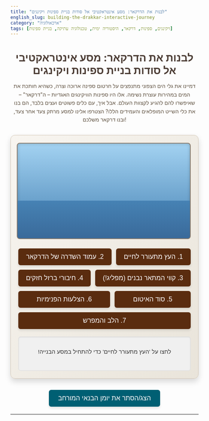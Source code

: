 ```yaml
---
title: "לבנות את הדרקאר: מסע אינטראקטיבי אל סודות בניית ספינות ויקינגים"
english_slug: building-the-drakkar-interactive-journey
category: "ארכאולוגיה"
tags: [ויקינגים, ספינות, דרקאר, היסטוריה ימית, טכנולוגיה עתיקה, בניית ספינות]
---
```

<div class="intro-text">
    <h1>לבנות את הדרקאר: מסע אינטראקטיבי אל סודות בניית ספינות ויקינגים</h1>
    <p>דמיינו את גלי הים הצפוני מתנפצים על חרטום ספינה ארוכה וצרה, כשהיא חותכת את המים במהירות עוצרת נשימה. אלו היו ספינות הוויקינגים האגדיות – ה"דרקאר" – שאיפשרו להם להגיע לקצוות העולם. אבל איך, עם כלים פשוטים ועצים בלבד, הם בנו את כלי השייט המופלאים והעמידים הללו? הצטרפו אלינו למסע מרתק צעד אחר צעד, ובנו דרקאר משלכם!</p>
</div>

<div id="viking-ship-builder-app">
    <div id="ship-visualization-container">
        <div id="ship-visualization">
            <!-- Ship parts - ordered by visual layers -->
            <div class="water"></div> <!-- Dynamic water simulation placeholder -->
            <div class="ship-part keel"></div>
            <div class="ship-part stem-stern"></div>
            <div class="ship-part planks plank-layer-1"></div>
            <div class="ship-part planks plank-layer-2"></div>
            <div class="ship-part planks plank-layer-3"></div>
            <div class="ship-part planks plank-layer-4"></div>
            <div class="ship-part rivets-sealing"></div> <!-- Combined for simplicity -->
            <div class="ship-part frames"></div>
            <div class="ship-part mast"></div>
            <div class="ship-part sail"></div>
            <div class="ship-finished-overlay"></div> <!-- Overlay for finished state -->
        </div>
    </div>
    <div id="controls">
        <!-- Buttons will be dynamically enabled/disabled -->
        <button data-step="0" class="step-button">1. העץ מתעורר לחיים</button>
        <button data-step="1" class="step-button">2. עמוד השדרה של הדרקאר</button>
        <button data-step="2" class="step-button">3. קווי המתאר נבנים (מפליג!)</button>
        <button data-step="3" class="step-button">4. חיבורי ברזל חזקים</button>
        <button data-step="4" class="step-button">5. סוד האיטום</button>
        <button data-step="5" class="step-button">6. הצלעות הפנימיות</button>
        <button data-step="6" class="step-button">7. הלב והמפרש</button>
    </div>
    <div id="step-info">
        <p>לחצו על 'העץ מתעורר לחיים' כדי להתחיל במסע הבנייה!</p>
    </div>
</div>

<button id="toggle-explanation" class="toggle-button">הצג/הסתר את יומן הבנאי המורחב</button>

<div id="explanation" style="display: none;">
    <h2>יומן הבנאי המורחב: עמוק אל סודות הדרקאר</h2>
    <p>עבור הוויקינגים, ספינות היו הכל – בית, כלי נשק, גשר לעולמות חדשים. בניית ספינה הייתה אומנות קדומה, המשלבת ידע מדורי דורות, מיומנות עילאית, והבנה עמוקה של חומרי הגלם והים. ה"דרקאר" (ספינת דרקון, על שם ראשי הדרקון שקישטו לעיתים את חרטומן) הייתה פסגת הטכנולוגיה הימית של התקופה.</p>

    <h3>מה הפך את ספינות הוויקינגים למיוחדות כל כך?</h3>
    <ul>
        <li><strong>כושר תמרון ומהירות:</strong> עיצוב ארוך וצר עם שוקע (חלק השקוע במים) נמוך במיוחד. זה איפשר להן לשוט מהר מאוד, לנווט בנתיבי מים רדודים (נהרות, חופים לא מפותחים) ולשנות כיוון במהירות מפתיעה (חרטום וירכתיים דומים).</li>
        <li><strong>חוזק וגמישות (בניית מפליג):</strong> הלוחות החופפים (Clinker/Lapstrake) יצרו גוף ספינה "נושם" – הוא יכל להתגמש ולהתפתל עם עוצמת הגלים בים סוער, במקום להישבר כמו גופים קשיחים יותר.</li>
        <li><strong>יכולת נשיאה:</strong> למרות היותן מהירות, הן יכלו לשאת מספר רב של לוחמים או כמות גדולה של סחורה.</li>
        <li><strong>פשטות וחוסן:</strong> נבנו מחומרים טבעיים בלבד, תוך הסתמכות על חוזק העץ עצמו ושיטות חיבור מוכחות.</li>
    </ul>

    <h3>חומרי גלם וכלי עבודה: מתנת היער והאדמה</h3>
    <p>אלון היה העץ המועדף לגוף הספינה בשל חוזקו ועמידותו, אך גם אשווח (Ash) ואורן (Pine) שימשו. גזעי העץ לא נסרו, אלא בוקעו לאורך הסיבים. שיטה זו, שנקראת "ביקוע קרניים" (Radial Splitting), דרשה מיומנות רבה אך הניבה לוחות חזקים וגמישים להפליא שפחות נטו להתעוות. לאיטום השתמשו בזפת שחוממה והתערבבה בחומר סיבי כמו מוך צמר, טחב או שיער בעלי חיים. כלי העבודה היו פשוטים אך חדים ויעילים להפליא: גרזנים מסוגים שונים (הכלי העיקרי לעיבוד עץ, החל מעצים ענקיים ועד גילוף עדין), מקדחי יד, מפסלות, פטישים, וסכינים. מסמרות הברזל, אלפים מהן לכל ספינה, נוצרו על ידי נפחים מקומיים והיוו רכיב קריטי בחיבור הלוחות.</p>

    <h3>תהליך הבנייה: מהיער אל הים</h3>
    <ol>
        <li><strong>בחירה ועיבוד העץ:</strong> אומני הספינות ידעו לבחור את העצים המתאימים ביותר ואת חלקיהם השונים לשימושים ספציפיים (למשל, ענפים מעוקלים טבעיים לשדרית ולגזעים). הביקוע לאורך הסיבים היה שלב ראשוני ומכריע.</li>
        <li><strong>השדרית והגזעים:</strong> השדרית (Keel), עמוד השדרה של הספינה, הונחה ראשונה. אליה חוזקו גזעי החרטום (Stem) והירכתיים (Sternpost) המעוקלים. חלקים אלו עוצבו לרוב מחלקי עץ בעלי צורה טבעית מתאימה.</li>
        <li><strong>הוספת לוחות האשפה (Planks) בשיטת המפליג:</strong> החל מהשדרית כלפי מעלה, לוחות הגוף (Strakes) חוברו כשהם חופפים זה את זה. כל לוח עליון חפף את קצה הלוח שמתחתיו. זהו לב שיטת ה"מפליג" שמעניקה את החוזק והגמישות.</li>
        <li><strong>חיבור הלוחות במסמרות ברזל:</strong> אלפי מסמרות ברזל שימשו לחיבור הלוחות החופפים. קצה המסמרת הוכנס דרך שני הלוחות החופפים, שייבה (רוב הזמן מברזל, לפעמים מעץ) הונחה בקצה הפנימי, והקצה נחבט וקופל ("מוסמר") אל השייבה, ויוצר חיבור דמוי ניט חזק מאוד.</li>
        <li><strong>איטום התפרים:</strong> הרווחים הצרים בין הלוחות החופפים, היכן שהם נפגשים, נאטמו בחומר סיבי (צמר, טחב) ספוג בזפת חמה. זה היה תהליך קפדני שנועד להבטיח אטימות מוחלטת למים.</li>
        <li><strong>בניית המסגרת הפנימית (Frames):</strong> לאחר שגוף הספינה קיבל את צורתו ויציבותו מהלוחות החופפים המחוברים במסמרות, נוספו המסגרות (צלעות הספינה) בתוך הגוף. הן חיזקו את המבנה עוד יותר, תמכו בלוחות, וסיפקו בסיס לסיפון וספסלי החותרים. המסגרות חוברו ללוחות בשיטת ה"תפירה" (Lashing) או במסמרות עץ/ברזל.</li>
        <li><strong>הקמת התורן והריג:</strong> התורן, לרוב עשוי מעץ אשוח גבוה, הוצב במרכז הספינה וחוזק היטב למסגרות ולשדרית. אליו חוברו החבלים (הריג) שתמכו במפרש המרובע הענק, שאיפשר ניצול יעיל של הרוח למסעות ארוכים ומהירים.</li>
    </ol>

    <h3>מורשת הדרקאר</h3>
    <p>הידע בבניית ספינות היה אחד הנכסים החשובים ביותר של הוויקינגים. ספינותיהם לא רק שינו את ההיסטוריה של סקנדינביה והעולם, אלא גם השפיעו על טכניקות בניית ספינות מאוחרות יותר. ממצאים ארכיאולוגיים מופלאים כמו ספינות אוסברג (Oseberg) וגוקסטד (Gokstad) בנורווגיה, שנשתמרו בקברי ספינות, מאפשרים לנו ללמוד ולהעריך את רמת האומנות והטכנולוגיה של בנאי הספינות הוויקינגים.</p>
</div>

<style>
    /* General App Styling */
    #viking-ship-builder-app {
        font-family: 'Arial', sans-serif;
        direction: rtl;
        text-align: right;
        max-width: 850px; /* Slightly wider */
        margin: 20px auto;
        padding: 20px;
        border: 1px solid #d3c6b5; /* Softer border */
        border-radius: 12px; /* More rounded */
        background: linear-gradient(to bottom right, #f8f5f0, #e9e4da); /* Subtle gradient background */
        box-shadow: 0 8px 16px rgba(0, 0, 0, 0.15); /* Softer shadow */
        overflow: hidden; /* Ensure elements stay within bounds */
    }

    .intro-text {
        text-align: center;
        margin-bottom: 30px;
    }

    .intro-text h1 {
        color: #4a3b33; /* Earthy brown */
        margin-bottom: 10px;
        font-size: 2em;
    }

    .intro-text p {
        color: #5e503f; /* Slightly darker earth */
        line-height: 1.6;
    }


    /* Visualization Container and Stage */
    #ship-visualization-container {
        position: relative;
        width: 100%;
        padding-bottom: 55%; /* Aspect ratio adjusted */
        background: linear-gradient(to bottom, #a3d2f1, #4682b4); /* Sky to Water */
        border: 2px solid #8b7b6b; /* Border to frame the scene */
        border-radius: 8px;
        overflow: hidden;
        margin-bottom: 25px;
        box-shadow: inset 0 0 10px rgba(0, 0, 0, 0.2);
    }

    #ship-visualization {
        position: absolute;
        bottom: 0;
        left: 0;
        width: 100%;
        height: 100%;
        perspective: 1000px; /* For 3D effects if needed */
    }

     /* Water Simulation */
     .water {
        position: absolute;
        bottom: 0;
        left: 0;
        width: 100%;
        height: 40%; /* Water level */
        background: #4682b4; /* Steel Blue */
        background: linear-gradient(to top, #3a6a9a, #4682b4);
        z-index: 0; /* Below ship parts */
        /* Subtle wave effect - purely visual, no actual physics */
        animation: subtle-waves 5s ease-in-out infinite alternate;
     }

     @keyframes subtle-waves {
         from { transform: translateY(0px); }
         to { transform: translateY(-3px); }
     }


    /* Ship Part Base Styling */
    .ship-part {
        position: absolute;
        bottom: 0; /* Anchor to the bottom */
        left: 50%; /* Center horizontally */
        transform: translate(-50%, 20px) scale(0.8); /* Initial state: slightly below, smaller, hidden */
        opacity: 0; /* Initially hidden */
        transition: opacity 0.8s ease-out, transform 0.8s ease-out; /* Smooth transitions */
        transform-origin: center bottom; /* Animation origin */
        z-index: 10; /* Default z-index */
    }

    /* Specific Part Styles (use SVG data URIs for better shapes) */
    .ship-part.keel {
        width: 70%;
        height: 20px;
        background: url('data:image/svg+xml;utf8,<svg xmlns="http://www.w3.org/2000/svg" viewBox="0 0 700 20"><path d="M20 20 C 100 5 350 5 680 20 Z" fill="%238B4513"/></svg>') no-repeat center bottom;
        background-size: 100% 100%;
        bottom: 38%; /* Position relative to container bottom, considering water */
        z-index: 5;
    }

    .ship-part.stem-stern {
        width: 78%; /* Slightly wider to cover ends */
        height: 70px; /* Taller for curved ends */
         background: url('data:image/svg+xml;utf8,<svg xmlns="http://www.w3.org/2000/svg" viewBox="0 0 780 70"><path d="M10 70 Q 150 0 390 10 Q 630 0 770 70 Z" fill="%23A0522D"/></svg>') no-repeat center bottom;
        background-size: 100% 100%;
        bottom: 35%; /* Position relative to container bottom */
        z-index: 6;
    }

     /* Planks - Layered Approach */
    .ship-part.planks {
        width: 80%; /* Cover the hull width */
        height: 20px; /* Height of each plank layer */
        background-color: #cd853f; /* Peru - base plank color */
        border-bottom: 2px solid #8b4513; /* Overlap line */
        box-sizing: border-box;
        z-index: 7; /* Above keel/stem */
        transform: translate(-50%, 30px); /* Start lower */
        opacity: 0;
        transition: opacity 0.6s ease-out, transform 0.6s ease-out;
    }

    .ship-part.planks.plank-layer-1 { bottom: 39%; } /* Lowest layer */
    .ship-part.planks.plank-layer-2 { bottom: 41%; }
    .ship-part.planks.plank-layer-3 { bottom: 43%; }
    .ship-part.planks.plank-layer-4 { bottom: 45%; height: 30px; /* Top layer can be taller */ }


    /* Rivets and Sealing - Simplified representation */
    .ship-part.rivets-sealing {
        width: 80%;
        height: 80px; /* Cover the plank area */
        bottom: 39%;
        background: radial-gradient(ellipse at center, rgba(139, 69, 19, 0.6) 0%, transparent 70%), /* Tar smudge */
                    repeating-linear-gradient(to right, transparent, transparent 15px, rgba(92, 51, 23, 0.8) 15px, rgba(92, 51, 23, 0.8) 17px), /* Vertical rivets/lines */
                    repeating-linear-gradient(to bottom, transparent, transparent 18px, rgba(92, 51, 23, 0.8) 18px, rgba(92, 51, 23, 0.8) 20px); /* Horizontal rivet lines */
        background-size: 100% 100%, 100% 100%, 100% 100%;
        background-repeat: no-repeat;
        z-index: 8;
        opacity: 0;
        transform: translate(-50%, 20px); /* Start hidden */
        transition: opacity 0.8s ease-out, transform 0.8s ease-out;
    }


    /* Frames */
    .ship-part.frames {
        width: 65%; /* Frames are inside */
        height: 80px;
        background: url('data:image/svg+xml;utf8,<svg xmlns="http://www.w3.org/2000/svg" viewBox="0 0 650 80"><path d="M0 80 Q 80 10 325 10 Q 570 10 650 80" fill="none" stroke="%238B4513" stroke-width="10" stroke-linecap="round"/></svg>') no-repeat center bottom;
        background-size: 100% 100%;
        bottom: 43%; /* Position higher inside the hull */
        z-index: 9;
        opacity: 0;
        transform: translate(-50%, 30px) scaleX(0.9); /* Start lower, slightly squashed */
        transition: opacity 0.8s ease-out, transform 0.8s ease-out;
    }

    /* Mast and Sail */
     .ship-part.mast {
        width: 12px;
        height: 120px;
        background-color: #8B4513; /* Saddle Brown */
        left: 50%;
        bottom: 50%; /* Start above the hull construction */
        transform: translate(-50%, 50px) scaleY(0.5); /* Start lower, shorter */
        opacity: 0;
        z-index: 10; /* Above frames */
        transition: opacity 0.8s ease-out, transform 0.8s ease-out;
     }

     .ship-part.sail {
         width: 150px; /* Sail width */
         height: 100px; /* Sail height */
         background-color: rgba(245, 222, 179, 0.8); /* Wheat, semi-transparent */
         border: 2px solid #4a3b33;
         left: 50%;
         bottom: 50%; /* Position relative to mast */
         transform: translate(-50%, 60px) scale(0.5) rotateX(90deg); /* Start flat, below, smaller */
         opacity: 0;
         z-index: 11; /* Above mast */
         transition: opacity 1s ease-out, transform 1s ease-out;
         transform-origin: center top; /* Rotate from the top of the sail */
     }


     /* Ship Finished Overlay */
    .ship-finished-overlay {
        position: absolute;
        top: 0;
        left: 0;
        width: 100%;
        height: 100%;
        background: rgba(76, 175, 80, 0.2); /* Greenish tint */
        display: flex;
        justify-content: center;
        align-items: center;
        color: #333;
        font-size: 2.5em;
        font-weight: bold;
        text-shadow: 2px 2px 4px rgba(255,255,255,0.5);
        opacity: 0;
        transition: opacity 1.5s ease-in-out;
        z-index: 20; /* On top */
        pointer-events: none; /* Allow clicks to pass through */
    }


    /* State Classes to Show/Animate Parts */

    /* Stage 0: Keel & Stem/Stern appear */
    #ship-visualization.stage-0 .keel,
    #ship-visualization.stage-0 .stem-stern {
        opacity: 1;
        transform: translate(-50%, 0px) scale(1); /* Animate to visible, correct position/size */
    }

    /* Stage 1: Planks appear (layered animation) */
    #ship-visualization.stage-1 .keel, #ship-visualization.stage-1 .stem-stern { /* Keep previous parts visible */ opacity: 1; transform: translate(-50%, 0px) scale(1); }
    #ship-visualization.stage-1 .planks.plank-layer-1 { opacity: 1; transform: translate(-50%, 0px); }
    #ship-visualization.stage-1 .planks.plank-layer-2 { opacity: 1; transform: translate(-50%, 0px); transition-delay: 0.1s; } /* Staggered appearance */
    #ship-visualization.stage-1 .planks.plank-layer-3 { opacity: 1; transform: translate(-50%, 0px); transition-delay: 0.2s; }
    #ship-visualization.stage-1 .planks.plank-layer-4 { opacity: 1; transform: translate(-50%, 0px); transition-delay: 0.3s; }


     /* Stage 3: Rivets/Sealing appear */
     #ship-visualization.stage-3 .keel, #ship-visualization.stage-3 .stem-stern { opacity: 1; transform: translate(-50%, 0px) scale(1); }
     #ship-visualization.stage-3 .planks { opacity: 1; transform: translate(-50%, 0px); } /* Keep planks visible */
     #ship-visualization.stage-3 .rivets-sealing {
         opacity: 1;
         transform: translate(-50%, 0px);
         transition-delay: 0.4s; /* Appear after planks settle */
     }

    /* Stage 4: Sealing becomes more prominent (implied in rivets-sealing opacity) - text change highlights sealing */
    /* Visual change handled by rivets-sealing opacity in stage 3 */


    /* Stage 5: Frames appear */
    #ship-visualization.stage-5 .keel, #ship-visualization.stage-5 .stem-stern { opacity: 1; transform: translate(-50%, 0px) scale(1); }
    #ship-visualization.stage-5 .planks { opacity: 1; transform: translate(-50%, 0px); }
    #ship-visualization.stage-5 .rivets-sealing { opacity: 1; transform: translate(-50%, 0px); }
    #ship-visualization.stage-5 .frames {
        opacity: 1;
        transform: translate(-50%, 0px) scaleX(1); /* Animate to full size */
        transition-delay: 0.5s; /* Appear after external hull */
    }

    /* Stage 6: Mast and Sail appear */
    #ship-visualization.stage-6 .keel, #ship-visualization.stage-6 .stem-stern { opacity: 1; transform: translate(-50%, 0px) scale(1); }
    #ship-visualization.stage-6 .planks { opacity: 1; transform: translate(-50%, 0px); }
    #ship-visualization.stage-6 .rivets-sealing { opacity: 1; transform: translate(-50%, 0px); }
    #ship-visualization.stage-6 .frames { opacity: 1; transform: translate(-50%, 0px) scaleX(1); }
    #ship-visualization.stage-6 .mast {
        opacity: 1;
        transform: translate(-50%, 0px) scaleY(1); /* Mast rises */
        transition-delay: 0.6s;
    }
    #ship-visualization.stage-6 .sail {
        opacity: 1;
        transform: translate(-50%, 0px) scale(1) rotateX(0deg); /* Sail unfolds/drops */
        transition-delay: 1s; /* Appears after mast is up */
    }

    /* Final Stage - Completion */
     #ship-visualization.stage-final .ship-finished-overlay {
        opacity: 1; /* Make overlay visible */
     }
      #ship-visualization.stage-final .water {
         animation: finished-waves 4s ease-in-out infinite alternate; /* Slightly different animation */
      }
      @keyframes finished-waves {
         from { transform: translateY(0px); }
         to { transform: translateY(-5px); }
      }


    /* Controls Styling */
    #controls {
        text-align: center;
        margin-bottom: 20px;
        display: flex;
        flex-wrap: wrap;
        justify-content: center;
        gap: 12px; /* Increased space */
    }

    .step-button {
        padding: 12px 20px; /* More padding */
        font-size: 1.1rem; /* Larger font */
        cursor: pointer;
        border: none;
        border-radius: 6px; /* Slightly more rounded */
        background-color: #5a2c0f; /* Earthy brown */
        color: white;
        transition: background-color 0.3s ease, transform 0.1s ease;
        text-align: center;
        flex-grow: 1; /* Allow buttons to grow */
        min-width: 150px; /* Minimum width */
        box-shadow: 0 4px 6px rgba(0, 0, 0, 0.1);
    }

    .step-button:hover:not(:disabled) {
        background-color: #8b4513; /* Lighter brown on hover */
        transform: translateY(-2px); /* Subtle lift */
        box-shadow: 0 6px 8px rgba(0, 0, 0, 0.15);
    }

     .step-button:active:not(:disabled) {
         transform: translateY(0); /* Press effect */
         box-shadow: 0 4px 6px rgba(0, 0, 0, 0.1);
     }

     .step-button:disabled {
        background-color: #cccccc;
        color: #666666;
        cursor: not-allowed;
        box-shadow: none;
     }

    /* Info Box Styling */
    #step-info {
        background-color: #f0f0f0; /* Light gray */
        padding: 15px;
        border-radius: 6px;
        min-height: 60px; /* More space */
        text-align: center;
        font-size: 1.1em;
        color: #333;
        border: 1px solid #ddd;
        box-shadow: inset 0 1px 3px rgba(0, 0, 0, 0.1);
    }

    #step-info strong {
        color: #5a2c0f; /* Match button color */
    }


    /* Explanation Toggle Button */
    .toggle-button {
        display: block;
        margin: 30px auto 20px; /* More space around */
        padding: 12px 25px;
        font-size: 1.1rem;
        cursor: pointer;
        border: none;
        border-radius: 6px;
        background-color: #005f73; /* Dark Teal */
        color: white;
        transition: background-color 0.3s ease, transform 0.1s ease;
        box-shadow: 0 4px 6px rgba(0, 0, 0, 0.1);
    }

    .toggle-button:hover {
        background-color: #0a9396; /* Lighter Teal */
        transform: translateY(-2px);
        box-shadow: 0 6px 8px rgba(0, 0, 0, 0.15);
    }

     .toggle-button:active {
         transform: translateY(0);
         box-shadow: 0 4px 6px rgba(0, 0, 0, 0.1);
     }


    /* Explanation Section */
    #explanation {
        margin-top: 20px;
        padding: 20px;
        border: 1px solid #d3c6b5;
        border-radius: 12px;
        background-color: #f8f5f0; /* Match app background */
        direction: rtl;
        text-align: right;
        color: #4a3b33;
        line-height: 1.7; /* Improved readability */
    }

    #explanation h2 {
        text-align: center;
        margin-bottom: 20px;
        color: #5a2c0f;
    }

    #explanation h3 {
        margin-top: 20px;
        margin-bottom: 10px;
        color: #8b4513;
        border-bottom: 1px solid #d3c6b5; /* Subtle separator */
        padding-bottom: 5px;
    }

    #explanation ul, #explanation ol {
        margin-bottom: 15px;
        padding-right: 25px; /* Add space for bullets/numbers */
    }

     #explanation li {
        margin-bottom: 8px;
     }

     #explanation p {
         margin-bottom: 15px;
     }

</style>

<script>
    document.addEventListener('DOMContentLoaded', () => {
        const shipVisualization = document.getElementById('ship-visualization');
        const stepInfo = document.getElementById('step-info');
        const controls = document.getElementById('controls');
        const toggleButton = document.getElementById('toggle-explanation');
        const explanationDiv = document.getElementById('explanation');
        const stepButtons = controls.querySelectorAll('.step-button');
        const shipFinishedOverlay = document.querySelector('.ship-finished-overlay');

        // Data structure for steps with engaging text
        const steps = [
            {
                info: "<strong>שלב 1: העץ מתעורר לחיים.</strong> הכל מתחיל ביער. אומני הספינות בוחרים בקפידה עצי אלון חזקים וגמישים, ומפצלים אותם בטכניקה עתיקה לאורך הסיבים כדי לשמר את החוזק הטבעי. זהו חומר הגלם שיעמוד בפני גלי הים הפראיים."
                // No specific visual stage class for step 1 yet - implies raw materials
            },
            {
                info: "<strong>שלב 2: עמוד השדרה של הדרקאר.</strong> מניחים את השדרית, החלק התחתון המרכזי שיהווה את 'עמוד השדרה' של הספינה. מחברים אליה גזעים מעוקלים ויציבים שיגדירו את צורת החרטום והירכתיים. היסודות מוצבים במקומם!",
                stageClass: 'stage-0' // Keel & Stem/Stern appear
            },
            {
                info: "<strong>שלב 3: קווי המתאר נבנים (מפליג!).</strong> מתחילים לחבר את לוחות העץ לגוף הספינה, החל מהשדרית כלפי מעלה. כל לוח עליון חופף מעט את קצה הלוח שמתחתיו – זו שיטת ה'מפליג' הייחודית! היא יוצרת מבנה גמיש וחזק להפליא, שיכול לרקוד עם הגלים.",
                stageClass: 'stage-1' // Planks appear layered
            },
            {
                info: "<strong>שלב 4: חיבורי ברזל חזקים.</strong> עכשיו מחברים את הלוחות החופפים זה לזה באמצעות אלפי מסמרות ברזל. כל מסמרת מחוזקת ושייבה ננעצת פנימה כדי ליצור חיבור הדוק ועמיד שיחזיק את הגוף יחד גם בסערות קשות.",
                 stageClass: 'stage-3' // Rivets/Sealing (initial state) appear
            },
            {
                info: "<strong>שלב 5: סוד האיטום.</strong> כדי שהדרקאר תצוף ולא תשקע, צריך לאטום את התפרים הצרים שבין הלוחות החופפים. זה נעשה בעזרת זפת חמה מעורבת בחומר סיבי (כמו צמר), שנמרחת בזהירות על כל סדק. סוד קטן להבטחת אטימות מוחלטת!",
                stageClass: 'stage-4' // Rivets/Sealing (emphasizing sealing aspect - CSS state is the same as stage 3, text adds context)
            },
             {
                info: "<strong>שלב 6: הצלעות הפנימיות.</strong> כעת, כשהגוף החיצוני בנוי ויציב, מוסיפים את המסגרות הפנימיות – 'הצלעות' של הספינה. הן מחזקות את המבנה עוד יותר, נותנות לו קשיחות נוספת, ומספקות בסיס לסיפון ולספסלי החותרים. הדרקאר מקבלת את צורתה הסופית!",
                stageClass: 'stage-5' // Frames appear
            },
            {
                info: "<strong>שלב 7: הלב והמפרש.</strong> לבסוף, מקימים את התורן החזק במרכז הספינה ומקבעים אותו היטב. מפרש מרובע גדול מתחבר אליו – ועכשיו הדרקאר מוכנה לצאת למסע! היא בנויה לעמוד בפני כל אתגר שהים יציב בפניה. מזל טוב, בנינו ספינת ויקינגים!",
                stageClass: 'stage-6', // Mast and Sail appear
                finalStep: true // Mark as the final step
            }
        ];

        let currentStepIndex = -1; // -1 means before the first step

        // Function to update the visual state based on stage class
        const updateVisualization = (stageClass) => {
             // Remove all previous stage classes
            shipVisualization.className = '';
            // Add the current stage class
            if (stageClass) {
                shipVisualization.classList.add(stageClass);
            }
             // Add a class indicating the presence of *any* stage for base visibility if needed
             if (stageClass !== '') {
                 shipVisualization.classList.add('building-active');
             } else {
                  shipVisualization.classList.remove('building-active');
             }

             // Handle final step animation/message
             if (stageClass === 'stage-6') {
                 setTimeout(() => { // Add final touch after animation completes
                    shipVisualization.classList.add('stage-final');
                 }, 1200); // Delay matches sail animation time
             } else {
                 shipVisualization.classList.remove('stage-final');
             }
        };

         // Function to update the step description
         const updateInfo = (infoText) => {
            stepInfo.innerHTML = `<p>${infoText}</p>`;
        };

        // Handler for step button clicks
        const handleStepClick = (stepIndex) => {
            // Prevent clicking if already on this step or a later disabled step
             if (stepIndex === currentStepIndex || stepButtons[stepIndex].disabled) {
                 return;
             }

            // Update button states: enable up to the clicked step, disable subsequent
             stepButtons.forEach((btn, index) => {
                 btn.disabled = (index > stepIndex);
                 // Remove highlight from previous buttons (if any)
                 btn.classList.remove('active-step');
             });

             // Highlight the current step button
             stepButtons[stepIndex].classList.add('active-step');


            currentStepIndex = stepIndex;
            const step = steps[stepIndex];

            // Update information text
            updateInfo(step.info);

            // Update visualization stage
            let visualStage = '';
            if (stepIndex >= 0 && steps[stepIndex].stageClass) {
                visualStage = steps[stepIndex].stageClass;
            }
            updateVisualization(visualStage);

            // Enable the *next* button if it exists and isn't the final step
            if (stepIndex < steps.length - 1) {
                stepButtons[stepIndex + 1].disabled = false;
            }
        };

        // Add event listeners to buttons
        stepButtons.forEach((button, index) => {
            // Initially disable all buttons except the first one
            if (index > 0) {
                button.disabled = true;
            }
            button.addEventListener('click', () => {
                handleStepClick(index);
            });
        });

        // Toggle explanation visibility
        toggleButton.addEventListener('click', () => {
            const isHidden = explanationDiv.style.display === 'none';
            explanationDiv.style.display = isHidden ? 'block' : 'none';
            // toggleButton.textContent = isHidden ? 'הסתר הסבר מורחב' : 'הצג/הסתר הסבר מורחב'; // Keeping original text per instruction example, maybe refine later
            toggleButton.textContent = isHidden ? 'הסתר את יומן הבנאי' : 'הצג/הסתר את יומן הבנאי המורחב'; // More thematic text
        });

        // Initial state setup
        updateVisualization(''); // Start with initial state (water only)
        updateInfo("לחצו על 'העץ מתעורר לחיים' כדי להתחיל במסע הבנייה!"); // Initial info
        stepButtons[0].disabled = false; // Enable the first step button

    });
</script>
---
```